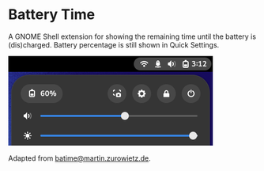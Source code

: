 Battery Time
============
A GNOME Shell extension for showing the remaining time until the battery is (dis)charged. Battery percentage is still shown in Quick Settings.

![Preview](preview.png)

Adapted from [batime@martin.zurowietz.de](https://github.com/mzur/gnome-shell-batime).
